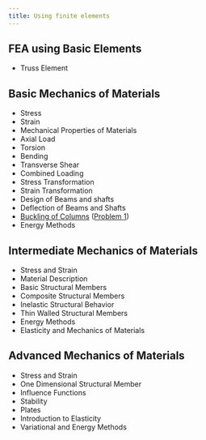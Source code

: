 ```yaml
---
title: Using finite elements
---
```

## FEA using Basic Elements
* Truss Element

## Basic Mechanics of Materials
* Stress
* Strain
* Mechanical Properties of Materials
* Axial Load
* Torsion
* Bending
* Transverse Shear
* Combined Loading
* Stress Transformation
* Strain Transformation
* Design of Beams and shafts
* Deflection of Beams and Shafts
* [Buckling of Columns](/using_FE/Basic_MOM/BucklingColumns/Buckling_BMOM.pdf) ([Problem 1](/using_FE/Basic_MOM/BucklingColumns/Problem_1.inp))
* Energy Methods

## Intermediate Mechanics of Materials
* Stress and Strain
* Material Description
* Basic Structural Members
* Composite Structural Members
* Inelastic Structural Behavior
* Thin Walled Structural Members
* Energy Methods
* Elasticity and Mechanics of Materials

## Advanced Mechanics of Materials
* Stress and Strain
* One Dimensional Structural Member
* Influence Functions
* Stability
* Plates
* Introduction to Elasticity
* Variational and Energy Methods

